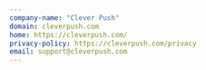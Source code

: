 ```yaml
---
company-name: "Clever Push"
domain: cleverpush.com
home: https://cleverpush.com/
privacy-policy: https://cleverpush.com/privacy
email: support@cleverpush.com
---
```




